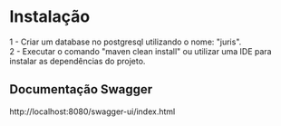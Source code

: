 # Instalação

1 - Criar um database no postgresql utilizando o nome: "juris".   
2 - Executar o comando "maven clean install" ou utilizar uma IDE para instalar as dependências do projeto.

## Documentação Swagger

http://localhost:8080/swagger-ui/index.html
